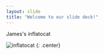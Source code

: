 ```yaml
---
layout: slide
title: "Welcome to our slide deck!"
---
```


James's inflatocat

![inflatocat](https://octodex.github.com/images/inflatocat.png)
{: .center}
